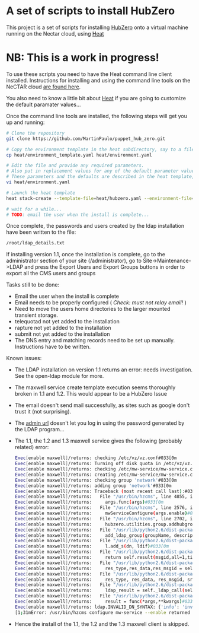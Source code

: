 A set of scripts to install HubZero
===================================

This project is a set of scripts for installing [HubZero](https://hubzero.org) onto a virtual machine
running on the Nectar cloud, using [Heat](https://support.rc.nectar.org.au/docs/heat)

# NB: This is a work in progress! #

To use these scripts you need to have the Heat command line client installed. Instructions for installing and using
the command line tools on the NeCTAR cloud [are found here](https://support.rc.nectar.org.au/docs/installing-command-line-tools).

You also need to know a little bit about [Heat](https://support.rc.nectar.org.au/docs/heat) if you are
going to customize the default paramater values...

Once the command line tools are installed, the following steps will get you up and running:

```bash
# Clone the repository
git clone https://github.com/MartinPaulo/puppet_hub_zero.git

# Copy the environment template in the heat subdirectory, say to a file named 'environment.yaml'
cp heat/environment_template.yaml heat/environment.yaml

# Edit the file and provide any required parameters.
# Also put in replacement values for any of the default parameter values that are not acceptable.
# These parameters and the defaults are described in the heat template, heat/hubzero.yaml
vi heat/environment.yaml

# Launch the heat template
heat stack-create --template-file=heat/hubzero.yaml --environment-file=heat/environment.yaml hubzero_1_3

# wait for a while...
# TODO: email the user when the install is complete...
```

Once complete, the passwords and users created by the ldap installation have been written to the file:

```bash
/root/ldap_details.txt
```

If installing version 1.1, once the installation is complete, go to the administrator section of your site
(/administrator), go to Site->Maintenance->LDAP and press the Export Users and Export Groups buttons
in order to export all the CMS users and groups

Tasks still to be done:
- Email the user when the install is complete
- Email needs to be properly configured ( *Check: must not relay email!* )
- Need to move the users home directories to the larger mounted transient storage.
- telequotad not yet added to the installation
- rapture not yet added to the installation
- submit not yet added to the installation
- The DNS entry and matching records need to be set up manually. Instructions have to be written.

Known issues:
- The LDAP installation on version 1.1 returns an error: needs investigation. See the open-ldap module for more.
- The maxwell service create template execution seems thoroughly broken in 1.1 and 1.2. This would appear to
  be a HubZero Issue
- The email doesn't send mail successfully, as sites such as google don't trust it (not surprising).
- The [admin url](https://hubzero.org/wiki/HubAdministrationGuide/Login) doesn't let you log in using the password
  generated by the LDAP program...
- The 1.1, the 1.2 and 1.3 maxwell service gives the following (probably related) error:

  ```bash
  Exec[enable maxwell]/returns: checking /etc/vz/vz.conf#033[0m
  Exec[enable maxwell]/returns: Turning off disk quota in /etc/vz/vz.conf#033[0m
  Exec[enable maxwell]/returns: checking /etc/mw-service/mw-service.conf#033[0m
  Exec[enable maxwell]/returns: creating /etc/mw-service/mw-service.conf#033[0m
  Exec[enable maxwell]/returns: checking group 'network'#033[0m
  Exec[enable maxwell]/returns: adding group 'network'#033[0m
  Exec[enable maxwell]/returns: Traceback (most recent call last):#033[0m
  Exec[enable maxwell]/returns:   File "/usr/bin/hzcms", line 4855, in <module>#033[0m
  Exec[enable maxwell]/returns:     args.func(args)#033[0m
  Exec[enable maxwell]/returns:   File "/usr/bin/hzcms", line 2576, in _mwServiceConfigure#033[0m
  Exec[enable maxwell]/returns:     mwServiceConfigure(args.enable)#033[0m
  Exec[enable maxwell]/returns:   File "/usr/bin/hzcms", line 2702, in mwServiceConfigure#033[0m
  Exec[enable maxwell]/returns:     hubzero.utilities.group.addhubgroup("network", "network")#033[0m
  Exec[enable maxwell]/returns:   File "/usr/lib/python2.6/dist-packages/hubzero/utilities/group.py", line 259, in addhubgroup#033[0m
  Exec[enable maxwell]/returns:     add_ldap_group(groupName, description, gidNumber)#033[0m
  Exec[enable maxwell]/returns:   File "/usr/lib/python2.6/dist-packages/hubzero/utilities/group.py", line 167, in add_ldap_group#033[0m
  Exec[enable maxwell]/returns:     l.add_s(dn, ldif)#033[0m
  Exec[enable maxwell]/returns:   File "/usr/lib/python2.6/dist-packages/ldap/ldapobject.py", line 194, in add_s#033[0m
  Exec[enable maxwell]/returns:     return self.result(msgid,all=1,timeout=self.timeout)#033[0m
  Exec[enable maxwell]/returns:   File "/usr/lib/python2.6/dist-packages/ldap/ldapobject.py", line 422, in result#033[0m
  Exec[enable maxwell]/returns:     res_type,res_data,res_msgid = self.result2(msgid,all,timeout)#033[0m
  Exec[enable maxwell]/returns:   File "/usr/lib/python2.6/dist-packages/ldap/ldapobject.py", line 426, in result2#033[0m
  Exec[enable maxwell]/returns:     res_type, res_data, res_msgid, srv_ctrls = self.result3(msgid,all,timeout)#033[0m
  Exec[enable maxwell]/returns:   File "/usr/lib/python2.6/dist-packages/ldap/ldapobject.py", line 432, in result3#033[0m
  Exec[enable maxwell]/returns:     ldap_result = self._ldap_call(self._l.result3,msgid,all,timeout)#033[0m
  Exec[enable maxwell]/returns:   File "/usr/lib/python2.6/dist-packages/ldap/ldapobject.py", line 96, in _ldap_call#033[0m
  Exec[enable maxwell]/returns:     result = func(*args,**kwargs)#033[0m
  Exec[enable maxwell]/returns: ldap.INVALID_DN_SYNTAX: {'info': 'invalid DN', 'desc': 'Invalid DN syntax'}#033[0m
  [1;31mError: /usr/bin/hzcms configure mw-service --enable returned 1 instead of one of [0]#033[0m
  ```

- Hence the install of the 1.1, the 1.2 and the 1.3 maxwell client is skipped.